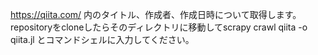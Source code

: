 https://qiita.com/ 内のタイトル、作成者、作成日時について取得します。
repositoryをcloneしたらそのディレクトリに移動してscrapy crawl qiita -o qiita.jl とコマンドシェルに入力してください。

